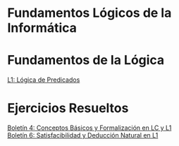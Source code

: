 <!-- TITLE: Fundamentos Lógicos de la Informática -->

# Fundamentos Lógicos de la Informática

# Fundamentos de la Lógica
[L1: Lógica de Predicados](/ip/l1)

# Ejercicios Resueltos
[Boletín 4: Conceptos Básicos y Formalización en LC y L1](/ip/boletin-4)  
[Boletín 6: Satisfacibilidad y Deducción Natural en L1](/ip/boletin-6)
